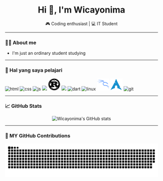 <h1 align="center">Hi 👋, I'm Wicayonima</h1>
<p align="center">
  🎮 Coding enthusiast | 💻 IT Student
</p>

---

### 👨‍💻 About me

- I'm just an ordinary student studying

---

### 🧰 Hal yang saya pelajari

<p align="left">
  <img src="https://cdn.jsdelivr.net/gh/devicons/devicon/icons/html5/html5-original.svg" alt="html" width="40" height="40"/>
  <img src="https://cdn.jsdelivr.net/gh/devicons/devicon/icons/css3/css3-original.svg" alt="css" width="40" height="40"/>
  <img src="https://cdn.jsdelivr.net/gh/devicons/devicon/icons/javascript/javascript-original.svg" alt="js" width="40" height="40"/>
  <img src="https://cdn.jsdelivr.net/gh/devicons/devicon/icons/python/python-original.svg" width="40"/>
  <img src="https://github.com/devicons/devicon/blob/v2.17.0/icons/rust/rust-original.svg" width="40"/>
  <img src="https://cdn.jsdelivr.net/gh/devicons/devicon/icons/cplusplus/cplusplus-original.svg" width="40"/>
  <img src="https://cdn.jsdelivr.net/gh/devicons/devicon/icons/dart/dart-original.svg" alt="dart" width="40" height="40"/>
  <img src="https://cdn.jsdelivr.net/gh/devicons/devicon/icons/linux/linux-original.svg" alt="linux" width="40" height="40"/>
  <img src="https://github.com/devicons/devicon/blob/v2.17.0/icons/kalilinux/kalilinux-original.svg" alt="linux" width="40" height="40"/>
  <img src="https://github.com/devicons/devicon/blob/v2.17.0/icons/archlinux/archlinux-original.svg" width="40"/>
  <img src="https://cdn.jsdelivr.net/gh/devicons/devicon/icons/git/git-original.svg" alt="git" width="40" height="40"/>
</p>

---

### 📈 GitHub Stats

<p align="center">
  <img src="https://github-readme-stats.vercel.app/api?username=Wicayonima-Reborn&show_icons=true&theme=tokyonight" alt="Wicayonima's GitHub stats"/>
</p>

---

### 🐍 MY GitHub Contributions  
![snake gif](https://raw.githubusercontent.com/Wicayonima-Reborn/Wicayonima-Reborn/output/github-contribution-grid-snake.svg)
